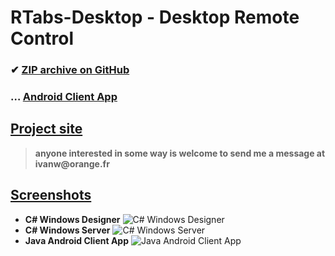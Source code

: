 # RTabs-Desktop - Desktop Remote Control
 ### ✔ [ZIP archive on GitHub](../../archive/master.zip)
 ### … [Android Client App](https://github.com/ivanwfr/RTabs-Android)
 
## [Project site](https://remotetabs.com)
> __anyone interested in some way is welcome to send me a message at ivanw@orange.fr__

## [Screenshots](https://remotetabs.com/layout_browser.html)
* **C# Windows Designer** ![C# Windows Designer](https://remotetabs.com/images/screenshots/designer.png)
* **C# Windows Server** ![C# Windows Server](https://remotetabs.com/images/screenshots/server.png)
* **Java Android Client App** ![Java Android Client App](https://remotetabs.com/images/screenshots/adb.png)
